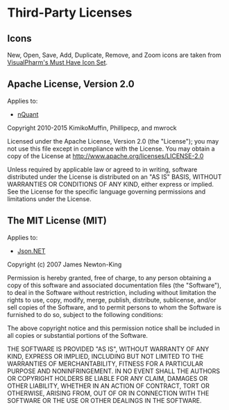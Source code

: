 ﻿Third-Party Licenses
====================

Icons
-----
New, Open, Save, Add, Duplicate, Remove, and Zoom icons are taken from [VisualPharm's Must Have Icon Set](http://www.visualpharm.com/must_have_icon_set/).

Apache License, Version 2.0
---------------------------
Applies to:
* [nQuant](https://github.com/KimikoMuffin/nQuant)

Copyright 2010-2015 KimikoMuffin, Phillipecp, and mwrock

Licensed under the Apache License, Version 2.0 (the "License");
you may not use this file except in compliance with the License.
You may obtain a copy of the License at http://www.apache.org/licenses/LICENSE-2.0

Unless required by applicable law or agreed to in writing, software
distributed under the License is distributed on an "AS IS" BASIS,
WITHOUT WARRANTIES OR CONDITIONS OF ANY KIND, either express or implied.
See the License for the specific language governing permissions and
limitations under the License.

The MIT License (MIT)
---------------------
Applies to:
* [Json.NET](http://www.newtonsoft.com/json)

Copyright (c) 2007 James Newton-King

Permission is hereby granted, free of charge, to any person obtaining a copy of
this software and associated documentation files (the "Software"), to deal in
the Software without restriction, including without limitation the rights to
use, copy, modify, merge, publish, distribute, sublicense, and/or sell copies of
the Software, and to permit persons to whom the Software is furnished to do so,
subject to the following conditions:

The above copyright notice and this permission notice shall be included in all
copies or substantial portions of the Software.

THE SOFTWARE IS PROVIDED "AS IS", WITHOUT WARRANTY OF ANY KIND, EXPRESS OR
IMPLIED, INCLUDING BUT NOT LIMITED TO THE WARRANTIES OF MERCHANTABILITY, FITNESS
FOR A PARTICULAR PURPOSE AND NONINFRINGEMENT. IN NO EVENT SHALL THE AUTHORS OR
COPYRIGHT HOLDERS BE LIABLE FOR ANY CLAIM, DAMAGES OR OTHER LIABILITY, WHETHER
IN AN ACTION OF CONTRACT, TORT OR OTHERWISE, ARISING FROM, OUT OF OR IN
CONNECTION WITH THE SOFTWARE OR THE USE OR OTHER DEALINGS IN THE SOFTWARE.
